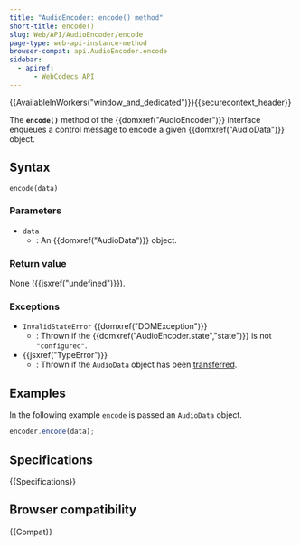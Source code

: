 ```yaml
---
title: "AudioEncoder: encode() method"
short-title: encode()
slug: Web/API/AudioEncoder/encode
page-type: web-api-instance-method
browser-compat: api.AudioEncoder.encode
sidebar:
  - apiref:
      - WebCodecs API
---
```


{{AvailableInWorkers("window_and_dedicated")}}{{securecontext_header}}

The **`encode()`** method of the {{domxref("AudioEncoder")}} interface enqueues a control message to encode a given {{domxref("AudioData")}} object.

## Syntax

```js-nolint
encode(data)
```

### Parameters

- `data`
  - : An {{domxref("AudioData")}} object.

### Return value

None ({{jsxref("undefined")}}).

### Exceptions

- `InvalidStateError` {{domxref("DOMException")}}
  - : Thrown if the {{domxref("AudioEncoder.state","state")}} is not `"configured"`.
- {{jsxref("TypeError")}}
  - : Thrown if the `AudioData` object has been [transferred](/en-US/docs/Web/API/Web_Workers_API/Transferable_objects).

## Examples

In the following example `encode` is passed an `AudioData` object.

```js
encoder.encode(data);
```

## Specifications

{{Specifications}}

## Browser compatibility

{{Compat}}
